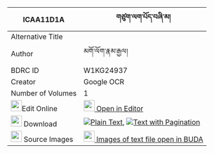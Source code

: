 |ICAA11D1A|གཙུག་ལག་པོད་བཞི་མ། 
| --- | --- 
|Alternative Title |
|Author| མགོ་ལོག་རྣམ་རྒྱལ།
|BDRC ID | W1KG24937
|Creator | Google OCR
|Number of Volumes| 1
|<img width="25" src="https://img.icons8.com/color/25/000000/edit-property.png">Edit Online| [<img width="25" src="https://avatars.githubusercontent.com/u/45091458?s=200&v=4"> Open in Editor](http://editor.openpecha.org/ICAA11D1A)
|<img width="25" src="https://img.icons8.com/fluent/48/000000/download-2.png"/>  Download | [![](https://img.icons8.com/color/20/000000/txt.png)Plain Text](https://github.com/Openpecha/ICAA11D1A/releases/download/v2/tsuklak_po_shyi_ma_plain_ICAA11D1A.zip), [![](https://img.icons8.com/color/20/000000/txt.png)Text with Pagination](https://github.com/Openpecha/ICAA11D1A/releases/download/v2/tsuklak_po_shyi_ma_pages_ICAA11D1A.zip)
|<img width="25" src="https://img.icons8.com/plasticine/100/000000/pictures-folder.png"/>  Source Images | [<img width="25" src="https://library.bdrc.io/icons/BUDA-small.svg"> Images of text file open in BUDA](https://library.bdrc.io/show/bdr:W1KG24937)